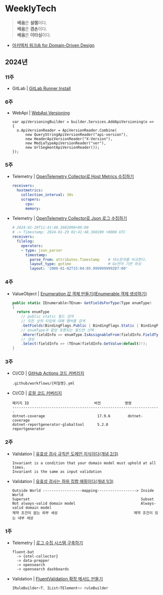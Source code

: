 # WeeklyTech
> **배움**은 **설렘**이다.  
> **배움**은 **겸손**이다.  
> **배움**은 **이타심**이다.

- [아키텍처 워크숍 for Domain-Driven Design](https://github.com/hhko/ArchiWorkshop)

## 2024년
### 11주
- GitLab | [GitLab Runner Install](./2024/11/GitLabRunnerInstall/)

### 6주
- WebApi | [WebApi Versioning](./2024/06_2024-02-05/WebApiVersioning/)
  ```
  var apiVersioningBuilder = builder.Services.AddApiVersioning(o =>
  {
    o.ApiVersionReader = ApiVersionReader.Combine(
        new QueryStringApiVersionReader("api-version"),
        new HeaderApiVersionReader("X-Version"),
        new MediaTypeApiVersionReader("ver"),
        new UrlSegmentApiVersionReader());
  });
  ```

### 5주
- Telemetry | [OpenTelemetry Collector로 Host Metrics 수집하기](./2024/05/Otel-Collector_HostMetrics/)
  ```yaml
  receivers:
    hostmetrics:
      collection_interval: 30s
      scrapers:
        cpu:
        memory:
  ```
- Telemetry | [OpenTelemetry Collector로 Json 로그 수집하기](./2024/05/Otel-Collector_JsonLogs/)
  ```yaml
  # 2024-01-29T11:41:48.3602090+09:00
  # -> Timestamp: 2024-01-29 02:41:48.360209 +0000 UTC
  receivers:
    filelog:
      operators:
      - type: json_parser
        timestamp:
          parse_from: attributes.Timestamp    # 대소문자를 비교한다.
          layout_type: gotime                 # Go언어 기반 파싱
          layout: '2006-01-02T15:04:05.999999999Z07:00'
  ```

### 4주
- ValueObject | [Enumeration 값 객체 만들기(IEnumerable 객체 생성하기)](./2024/04/CreateEnumFormClass/)
  ```cs
  public static IEnumerable<TEnum> GetFieldsForType(Type enumType)
  {
    return enumType
      // public static 필드 검색
      // 모든 상위 타입에 대해 멤버를 검색
      .GetFields(BindingFlags.Public | BindingFlags.Static | BindingFlags.FlattenHierarchy)
      // enumType과 할당 호환되는 필드만 선택
      .Where(fieldInfo => enumType.IsAssignableFrom(fieldInfo.FieldType))
      // 생성
      .Select(fieldInfo => (TEnum)fieldInfo.GetValue(default)!);
  }
  ```
### 3주
- CI/CD | [GitHub Actions 코드 커버리지](./2024/03/GitHubCodeCoverage/)
  ```
  .github/workflows/{파일명}.yml
  ```
- CI/CD | [로컬 코드 커버리지](./2024/03/LocalCodeCoverage/)
  ```
  패키지 ID                              버전           명령
  --------------------------------------------------------------------
  dotnet-coverage                        17.9.6        dotnet-coverage
  dotnet-reportgenerator-globaltool      5.2.0         reportgenerator
  ```

### 2주
- Validation | [유효성 검사 규칙은 도메인 지식이다(개념 2/3)](./2024/02/ValidationConcept2/)
  ```
  Invariant is a condition that your domain model must uphold at all times.
  Invariant is the same as input validation
  ```
- Validation | [유효성 검사는 하위 집합 매핑이다(개념 1/3)](./2024/02/ValidationConcept1/)
  ```
  Outside World ------------------mapping------------------> Inside World
  Superset                                                   Subset
  Not always-valid domain model                              Always-valid domain model
  제약 조건이 없는 외부 세상                                   제약 조건이 있는 내부 세상
  ```

### 1주
- Telemetry | [로그 수집 시스템 구축하기](./2024/01/TelemetryLogSystem/)
  ```
  fluent-bat
    -> {otel-collector}
    -> data-prepper
    -> opensearch
    -> opensearch dashboards
  ```
- Validation | [FluentValidation 확장 메서드 만들기](./2024/01/FluentValidationExtensionMethod/)
  ```cs
  IRuleBuilder<T, IList<TElement>> ruleBuilder
  ```
